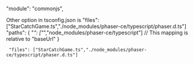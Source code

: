 "module": "commonjs",
        
Other option in tsconfig.json is "files": ["StarCatchGame.ts","./node_modules/phaser-ce/typescript/phaser.d.ts"]
"paths": {
            "*": ["*","node_modules/phaser-ce/typescript"] // This mapping is relative to "baseUrl"
        }
     
     "files": ["StarCatchGame.ts","./node_modules/phaser-ce/typescript/phaser.d.ts"]

     